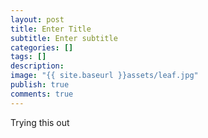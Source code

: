 ```yaml
---
layout: post
title: Enter Title
subtitle: Enter subtitle
categories: []
tags: []
description: 
image: "{{ site.baseurl }}assets/leaf.jpg"
publish: true
comments: true
---
```


Trying this out